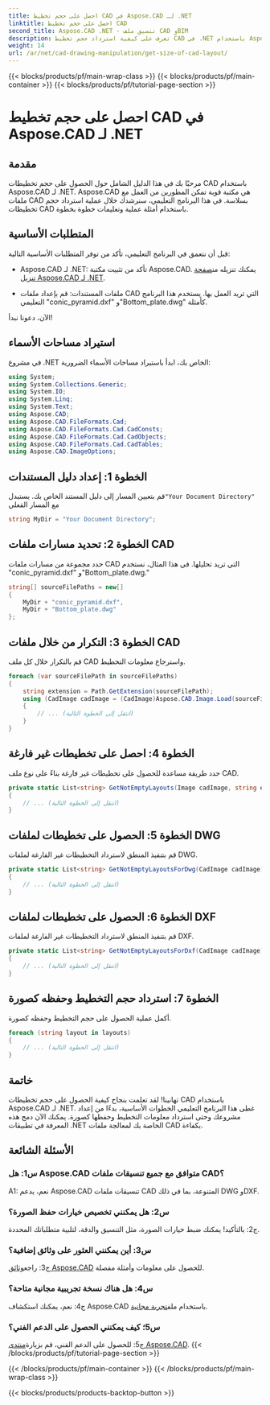 ```yaml
---
title: احصل على حجم تخطيط CAD في Aspose.CAD لـ .NET
linktitle: احصل على حجم تخطيط CAD
second_title: Aspose.CAD .NET - تنسيق ملف CAD وBIM
description: تعرف على كيفية استرداد حجم تخطيط CAD في .NET باستخدام Aspose.CAD. اتبع دليلنا خطوة بخطوة لمعالجة ملفات CAD بكفاءة.
weight: 14
url: /ar/net/cad-drawing-manipulation/get-size-of-cad-layout/
---
```


{{< blocks/products/pf/main-wrap-class >}}
{{< blocks/products/pf/main-container >}}
{{< blocks/products/pf/tutorial-page-section >}}

# احصل على حجم تخطيط CAD في Aspose.CAD لـ .NET

## مقدمة

مرحبًا بك في هذا الدليل الشامل حول الحصول على حجم تخطيطات CAD باستخدام Aspose.CAD لـ .NET. Aspose.CAD هي مكتبة قوية تمكن المطورين من العمل مع ملفات CAD بسلاسة. في هذا البرنامج التعليمي، سنرشدك خلال عملية استرداد حجم تخطيطات CAD باستخدام أمثلة عملية وتعليمات خطوة بخطوة.

## المتطلبات الأساسية

قبل أن نتعمق في البرنامج التعليمي، تأكد من توفر المتطلبات الأساسية التالية:

-  Aspose.CAD لـ .NET: تأكد من تثبيت مكتبة Aspose.CAD. يمكنك تنزيله من[صفحة تنزيل Aspose.CAD لـ .NET](https://releases.aspose.com/cad/net/).

- ملفات المستندات: قم بإعداد ملفات CAD التي تريد العمل بها. يستخدم هذا البرنامج التعليمي "conic_pyramid.dxf" و"Bottom_plate.dwg" كأمثلة.

الآن، دعونا نبدأ!

## استيراد مساحات الأسماء

في مشروع .NET الخاص بك، ابدأ باستيراد مساحات الأسماء الضرورية:

```csharp
using System;
using System.Collections.Generic;
using System.IO;
using System.Linq;
using System.Text;
using Aspose.CAD;
using Aspose.CAD.FileFormats.Cad;
using Aspose.CAD.FileFormats.Cad.CadConsts;
using Aspose.CAD.FileFormats.Cad.CadObjects;
using Aspose.CAD.FileFormats.Cad.CadTables;
using Aspose.CAD.ImageOptions;
```

## الخطوة 1: إعداد دليل المستندات

 قم بتعيين المسار إلى دليل المستند الخاص بك. يستبدل`"Your Document Directory"` مع المسار الفعلي

```csharp
string MyDir = "Your Document Directory";
```

## الخطوة 2: تحديد مسارات ملفات CAD

حدد مجموعة من مسارات ملفات CAD التي تريد تحليلها. في هذا المثال، نستخدم "conic_pyramid.dxf" و"Bottom_plate.dwg."

```csharp
string[] sourceFilePaths = new[]
{
    MyDir + "conic_pyramid.dxf",
    MyDir + "Bottom_plate.dwg"
};
```

## الخطوة 3: التكرار من خلال ملفات CAD

قم بالتكرار خلال كل ملف CAD واسترجاع معلومات التخطيط.

```csharp
foreach (var sourceFilePath in sourceFilePaths)
{
    string extension = Path.GetExtension(sourceFilePath);
    using (CadImage cadImage = (CadImage)Aspose.CAD.Image.Load(sourceFilePath))
    {
        // ... (انتقل إلى الخطوة التالية)
    }
}
```

## الخطوة 4: احصل على تخطيطات غير فارغة

حدد طريقة مساعدة للحصول على تخطيطات غير فارغة بناءً على نوع ملف CAD.

```csharp
private static List<string> GetNotEmptyLayouts(Image cadImage, string extension)
{
    // ... (انتقل إلى الخطوة التالية)
}
```

## الخطوة 5: الحصول على تخطيطات لملفات DWG

قم بتنفيذ المنطق لاسترداد التخطيطات غير الفارغة لملفات DWG.

```csharp
private static List<string> GetNotEmptyLayoutsForDwg(CadImage cadImage)
{
    // ... (انتقل إلى الخطوة التالية)
}
```

## الخطوة 6: الحصول على تخطيطات لملفات DXF

قم بتنفيذ المنطق لاسترداد التخطيطات غير الفارغة لملفات DXF.

```csharp
private static List<string> GetNotEmptyLayoutsForDxf(CadImage cadImage)
{
    // ... (انتقل إلى الخطوة التالية)
}
```

## الخطوة 7: استرداد حجم التخطيط وحفظه كصورة

أكمل عملية الحصول على حجم التخطيط وحفظه كصورة.

```csharp
foreach (string layout in layouts)
{
    // ... (انتقل إلى الخطوة التالية)
}
```

## خاتمة

تهانينا! لقد تعلمت بنجاح كيفية الحصول على حجم تخطيطات CAD باستخدام Aspose.CAD لـ .NET. غطى هذا البرنامج التعليمي الخطوات الأساسية، بدءًا من إعداد مشروعك وحتى استرداد معلومات التخطيط وحفظها كصورة. يمكنك الآن دمج هذه المعرفة في تطبيقات .NET الخاصة بك لمعالجة ملفات CAD بكفاءة.

## الأسئلة الشائعة

### س1: هل Aspose.CAD متوافق مع جميع تنسيقات ملفات CAD؟

A1: نعم، يدعم Aspose.CAD تنسيقات ملفات CAD المتنوعة، بما في ذلك DWG وDXF.

### س2: هل يمكنني تخصيص خيارات حفظ الصورة؟

ج2: بالتأكيد! يمكنك ضبط خيارات الصورة، مثل التنسيق والدقة، لتلبية متطلباتك المحددة.

### س3: أين يمكنني العثور على وثائق إضافية؟

 ج3: راجع[وثائق Aspose.CAD](https://reference.aspose.com/cad/net/) للحصول على معلومات وأمثلة مفصلة.

### س4: هل هناك نسخة تجريبية مجانية متاحة؟

 ج4: نعم، يمكنك استكشاف Aspose.CAD باستخدام ملف[تجربة مجانية](https://releases.aspose.com/).

### س5؛ كيف يمكنني الحصول على الدعم الفني؟

 ج5: للحصول على الدعم الفني، قم بزيارة[منتدى Aspose.CAD](https://forum.aspose.com/c/cad/19).
{{< /blocks/products/pf/tutorial-page-section >}}

{{< /blocks/products/pf/main-container >}}
{{< /blocks/products/pf/main-wrap-class >}}

{{< blocks/products/products-backtop-button >}}
